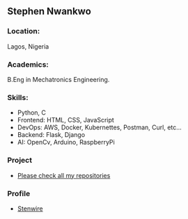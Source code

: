 ## Stephen Nwankwo

### Location:
Lagos, Nigeria

### Academics:
B.Eng in Mechatronics Engineering.

### Skills:
- Python, C
- Frontend: HTML, CSS, JavaScript
- DevOps: AWS, Docker, Kubernettes, Postman, Curl, etc...
- Backend: Flask, Django
- AI: OpenCv, Arduino, RaspberryPi

### Project
- [Please check all my repositories](https://github.com/stenwire?tab=repositories)

### Profile
- [Stenwire](https://github.com/stenwire)
